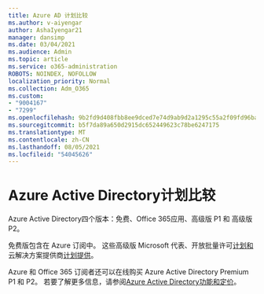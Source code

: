 ```yaml
---
title: Azure AD 计划比较
ms.author: v-aiyengar
author: AshaIyengar21
manager: dansimp
ms.date: 03/04/2021
ms.audience: Admin
ms.topic: article
ms.service: o365-administration
ROBOTS: NOINDEX, NOFOLLOW
localization_priority: Normal
ms.collection: Adm_O365
ms.custom:
- "9004167"
- "7299"
ms.openlocfilehash: 9b2fd9d408fbb8ee9dced7e74d9ab9d2a1295c55a2f09fd96ba75eef153138d2
ms.sourcegitcommit: b5f7da89a650d2915dc652449623c78be6247175
ms.translationtype: MT
ms.contentlocale: zh-CN
ms.lasthandoff: 08/05/2021
ms.locfileid: "54045626"
---
```

# <a name="azure-active-directory-plans-comparison"></a>Azure Active Directory计划比较

Azure Active Directory四个版本：免费、Office 365应用、高级版 P1 和 高级版 P2。

免费版包含在 Azure 订阅中。 这些高级版 Microsoft 代表、开放批量许可[计划和](https://go.microsoft.com/fwlink/?linkid=2110873)云解决方案提供商[计划提供](https://go.microsoft.com/fwlink/?LinkId=614968&clcid=0x409)。

Azure 和 Office 365 订阅者还可以在线购买 Azure Active Directory Premium P1 和 P2。 若要了解更多信息，请参阅[Azure Active Directory功能和定价](https://go.microsoft.com/fwlink/?linkid=2081447)。
